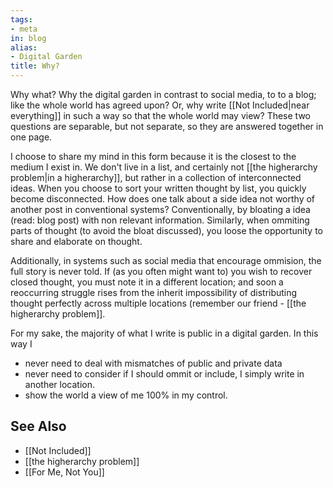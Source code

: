 ```yaml
---
tags:
- meta
in: blog
alias:
- Digital Garden
title: Why?
---
```


Why what? Why the digital garden in contrast to social media, to to a blog; like the whole world has agreed upon? Or, why write [[Not Included|near everything]] in such a way so that the whole world may view? These two questions are separable, but not separate, so they are answered together in one page.

I choose to share my mind in this form because it is the closest to the medium I exist in. We don't live in a list, and certainly not [[the higherarchy problem|in a higherarchy]], but rather in a collection of interconnected ideas. When you choose to sort your written thought by list, you quickly become disconnected. How does one talk about a side idea not worthy of another post in conventional systems? Conventionally, by bloating a idea (read: blog post) with non relevant information. Similarly, when ommiting parts of thought (to avoid the bloat discussed), you loose the opportunity to share and elaborate on thought.

Additionally, in systems such as social media that encourage ommision, the full story is never told. If (as you often might want to) you wish to recover closed thought, you must note it in a different location; and soon a reoccurring struggle rises from the inherit impossibility of distributing thought  perfectly across multiple locations (remember our friend - [[the higherarchy problem]].

For my sake, the majority of what I write is public in a digital garden. In this way I

- never need to deal with mismatches of public and private data
- never need to consider if I should ommit or include, I simply write in another location.
- show the world a view of me 100% in my control.

## See Also

- [[Not Included]]
- [[the higherarchy problem]]
- [[For Me, Not You]]